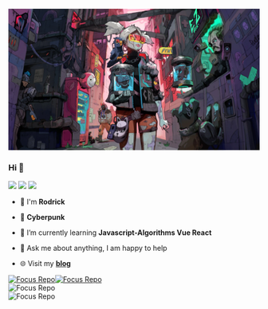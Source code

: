 ![image-20201123182817456](public/16618-wallhaven-rd3wrq.webp)

### Hi  👋

[![](https://badgen.net/badge/blog/檐上有月☽/?icon=sourcegraph&color=FFC83D)](https://rodrick.cn) [![](https://badgen.net/badge/github/Rodrick278/?icon=github&color=blue&label)](https://github.com/rodrick278/) [![](https://badgen.net/badge/yuque/yuque/?icon=telegram&color=34CE7B&label)](https://www.yuque.com/rodrick-miz0p)

- 🔭 I'm **Rodrick**

- 🦾 **Cyberpunk**

- 🌱 I’m currently learning  **Javascript-Algorithms Vue React**

- 💬 Ask me about anything, I am happy to help

- 🌐 Visit my **[blog](https://rodrick.cn/)**

  

[![Focus Repo](https://github-readme-stats.vercel.app/api/pin/?username=rodrick278&repo=rodrick278.github.io&show_owner=true&theme=material-palenight)](https://github.com/rodrick278/rodrick278.github.io)[![Focus Repo](https://github-readme-stats.vercel.app/api/pin/?username=rodrick278&repo=Mall&show_owner=true&theme=material-palenight)](https://github.com/rodrick278/Mall)<br/>
![Focus Repo](https://github-readme-stats.vercel.app/api?username=rodrick278&theme=material-palenight)<br/>
![Focus Repo](https://github-readme-stats.anuraghazra1.vercel.app/api/top-langs/?username=rodrick278&layout=compact&theme=material-palenight)
